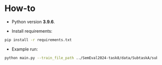 # How-to

* Python version **3.9.6**.

* Install requirements:
```sh
pip install -r requirements.txt
```

* Example run:

```sh
python main.py --train_file_path ../SemEval2024-task8/data/SubtaskA/subtaskA_train_multilingual.jsonl --test_file_path ../SemEval2024-task8/data/SubtaskA/subtaskA_dev_multilingual.jsonl --prediction_file_pat task_a_multi_out --subtask A --tags task_a_multi --data_size 100
```